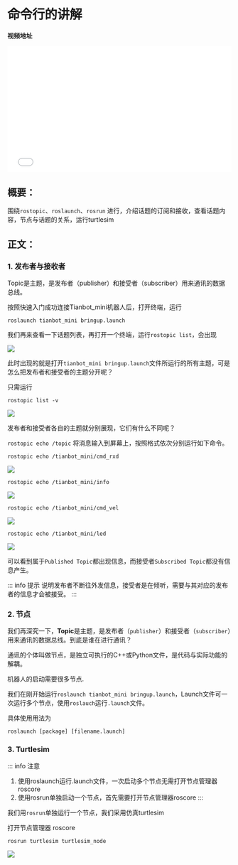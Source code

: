 # 命令行的讲解

**视频地址**

<div style="position: relative; padding-bottom: 56.25%; height: 0;">
  <iframe src="//player.bilibili.com/player.html?aid=932850135&bvid=BV14M4y1G7CY&cid=403735761&p=1&autoplay=0" frameborder="no" scrolling="no" 
    style="position: absolute; top: 0; left: 0; width: 100%; height: 100%;"></iframe>
</div>

## 概要：

围绕`rostopic`、`roslaunch`、`rosrun` 进行，介绍话题的订阅和接收，查看话题内容，节点与话题的关系，运行turtlesim

## 正文：

### 1. 发布者与接收者

Topic是主题，是发布者（publisher）和接受者（subscriber）用来通讯的数据总线。

按照快速入门成功连接Tianbot_mini机器人后，打开终端，运行

```shell
roslaunch tianbot_mini bringup.launch
```

我们再来查看一下话题列表，再打开一个终端，运行`rostopic list`，会出现

![](https://tianbot-pic.oss-cn-beijing.aliyuncs.com/tianbot-pic/Tianbot-Doc202310311618285.webp)

此时出现的就是打开`tianbot_mini bringup.launch`文件所运行的所有主题，可是怎么把发布者和接受者的主题分开呢？

只需运行

```shell
rostopic list -v
```

![](https://tianbot-pic.oss-cn-beijing.aliyuncs.com/tianbot-pic/Tianbot-Doc202310311618056.webp)

发布者和接受者各自的主题就分别展现，它们有什么不同呢？

`rostopic echo /topic` 将消息输入到屏幕上，按照格式依次分别运行如下命令。

```shell
rostopic echo /tianbot_mini/cmd_rxd
```

![](https://tianbot-pic.oss-cn-beijing.aliyuncs.com/tianbot-pic/Tianbot-Doc202310311616375.webp)

```shell
rostopic echo /tianbot_mini/info
```

![](https://tianbot-pic.oss-cn-beijing.aliyuncs.com/tianbot-pic/Tianbot-Doc202310311618916.webp)

```shell
rostopic echo /tianbot_mini/cmd_vel
```

![](https://tianbot-pic.oss-cn-beijing.aliyuncs.com/tianbot-pic/Tianbot-Doc202310311617967.webp)

```shell
rostopic echo /tianbot_mini/led
```

![](https://tianbot-pic.oss-cn-beijing.aliyuncs.com/tianbot-pic/Tianbot-Doc202310311617699.webp)

可以看到属于`Published Topic`都出现信息，而接受者`Subscribed Topic`都没有信息产生。

::: info 提示
说明发布者不断往外发信息，接受者是在倾听，需要与其对应的发布者的信息才会被接受。
:::

### 2. 节点

我们再深究一下，**Topic**是主题，是发布者（`publisher`）和接受者（`subscriber`）用来通讯的数据总线。到底是谁在进行通讯？

通讯的个体叫做节点，是独立可执行的C++或Python文件，是代码与实际功能的解耦。

机器人的启动需要很多节点.

我们在刚开始运行`roslaunch tianbot_mini bringup.launch`，Launch文件可一次运行多个节点，使用`roslauch`运行`.launch`文件。

具体使用用法为
```shell
roslaunch [package] [filename.launch]
```

### 3. Turtlesim

::: info 注意
1. 使用roslaunch运行.launch文件，一次启动多个节点无需打开节点管理器roscore
2. 使用rosrun单独启动一个节点，首先需要打开节点管理器roscore
:::

我们用`rosrun`单独运行一个节点，我们采用仿真turtlesim

打开节点管理器 roscore

```shell
rosrun turtlesim turtlesim_node
```

![](https://tianbot-pic.oss-cn-beijing.aliyuncs.com/tianbot-pic/Tianbot-Doc202310311615474.webp)